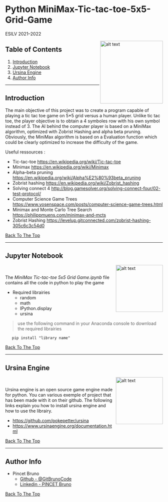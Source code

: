# Python MiniMax-Tic-tac-toe-5x5-Grid-Game

ESILV 2021–2022

<img src="https://upload.wikimedia.org/wikipedia/commons/thumb/6/60/Logo_ESILV.svg/2560px-Logo_ESILV.svg.png" alt="alt text" width="200" height="whatever" align="right">


## Table of Contents

1. [Introduction](#Introduction)
2. [Jupyter Notebook](#Jupyter-Notebook)
3. [Ursina Engine](#Ursina-Engine)
4. [Author Info](#author-info)

---

## Introduction


The main objective of this project was to create a program capable of playing a tic tac toe game on 5*5 grid versus a human player. Unlike tic tac toe, the player objective is to obtain a 4 symboles row with his own symbol instead of 3. The AI behind the computer player is based on a MiniMax algorithm, optimized with Zobrist Hashing and alpha beta pruning. Obviously, the MiniMax algorithm is based on a Evaluation function which could be clearly optimized to increase the difficulty of the game.

Useful ressources :
* Tic-tac-toe https://en.wikipedia.org/wiki/Tic-tac-toe
* Minimax https://en.wikipedia.org/wiki/Minimax
* Alpha–beta pruning https://en.wikipedia.org/wiki/Alpha%E2%80%93beta_pruning
* Zobrist hashing https://en.wikipedia.org/wiki/Zobrist_hashing
* Solving connect 4 http://blog.gamesolver.org/solving-connect-four/02-test-protocol/
* Computer Science Game Trees https://www.yosenspace.com/posts/computer-science-game-trees.html
* Minimax and Monte Carlo Tree Search https://philippmuens.com/minimax-and-mcts
* Zobrist Hashing https://levelup.gitconnected.com/zobrist-hashing-305c6c3c54d0








[Back To The Top](#Table-of-contents)

---

## Jupyter Notebook
<img src=https://upload.wikimedia.org/wikipedia/commons/thumb/3/38/Jupyter_logo.svg/1200px-Jupyter_logo.svg.png alt="alt text" width="150" height="whatever" align="right">

&nbsp;&nbsp;

The *MiniMax Tic-tac-toe 5x5 Grid Game.ipynb* file contains all the code in python to play the game

* Required librairies
    * random
    * math
    * IPython.display
    * ursina 

>use the following command in your Anaconda console to download the required librairies
```
   pip install "library name"
```

[Back To The Top](#Table-of-contents)

---


## Ursina Engine
<img src=https://www.saashub.com/images/app/service_logos/170/n6pt900j3do9/large.png?1614894391 alt="alt text" width="150" height="whatever" align="right">

&nbsp;&nbsp;

Ursina engine is an open source game engine made for python.
You can various exemple of project that has been made with it on their github.
The following links explain you how to install ursina engine and how to use the librairy.


* https://github.com/pokepetter/ursina
* https://www.ursinaengine.org/documentation.html



[Back To The Top](#Table-of-contents)

---


## Author Info

* Pincet Bruno 
    * [Github - @GitBrunoCode](https://github.com/GitBrunoCode)
    * [Linkedin - PINCET Bruno](https://www.linkedin.com/in/bruno-pincet/)

[Back To The Top](#Table-of-contents)

